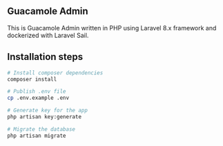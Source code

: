 ## Guacamole Admin
This is Guacamole Admin written in PHP using Laravel 8.x framework and dockerized with Laravel Sail.

## Installation steps

```zsh
# Install composer dependencies
composer install

# Publish .env file
cp .env.example .env

# Generate key for the app
php artisan key:generate

# Migrate the database
php artisan migrate
```
